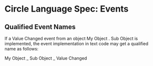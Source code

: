 ﻿Circle Language Spec: Events
============================

## **Qualified Event Names**
If a Value Changed event from an object  My Object  .  Sub Object is implemented, the event implementation in text code may get a qualified name as follows:

My Object \_ Sub Object \_ Value Changed
